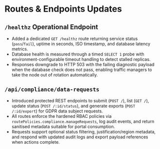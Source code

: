 # Routes & Endpoints Updates

## `/healthz` Operational Endpoint
- Added a dedicated `GET /healthz` route returning service status (`pass`/`fail`), uptime in seconds, ISO timestamp, and database latency metrics.
- Database health is measured through a timed `SELECT 1` probe with environment-configurable timeout handling to detect stalled replicas.
- Responses downgrade to HTTP 503 with the failing diagnostic payload when the database check does not pass, enabling traffic managers to take the node out of rotation automatically.

## `/api/compliance/data-requests`
- Introduced protected REST endpoints to submit (`POST /`), list (`GET /`), update status (`POST /:id/status`), and generate exports (`POST /:id/export`) for GDPR data subject requests.
- All routes enforce the hardened RBAC policies via `routePolicies.compliance.manageRequests`, log audit events, and return sanitised metadata suitable for portal consumption.
- Requests support optional status filtering, justification/region metadata, and respond with updated audit logs and export payload references when actions complete.
